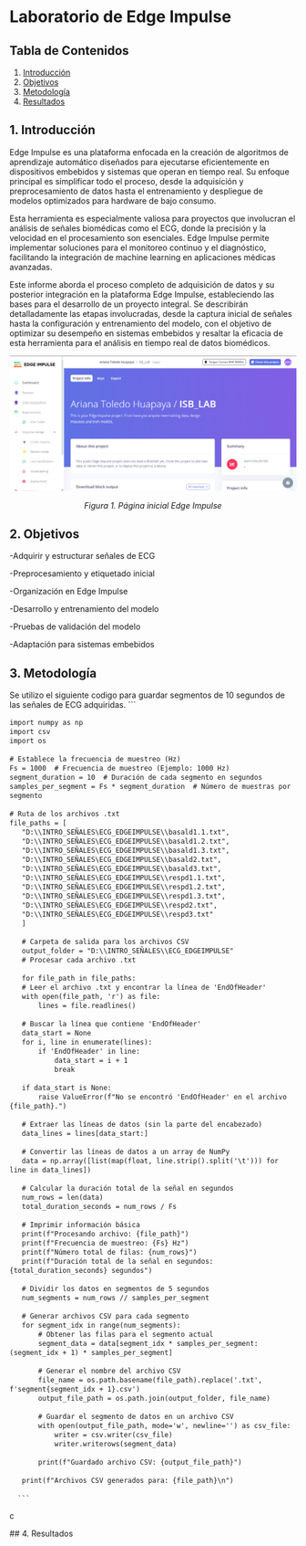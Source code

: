 # Laboratorio de Edge Impulse 

## Tabla de Contenidos

1. [Introducción](#1-introducción)
2. [Objetivos](#2-objetivos)
3. [Metodología](#3-metodología)
4. [Resultados](#4-resultados)


## 1. Introducción

Edge Impulse es una plataforma enfocada en la creación de algoritmos de aprendizaje automático diseñados para ejecutarse eficientemente en dispositivos embebidos y sistemas que operan en tiempo real. Su enfoque principal es simplificar todo el proceso, desde la adquisición y preprocesamiento de datos hasta el entrenamiento y despliegue de modelos optimizados para hardware de bajo consumo.

Esta herramienta es especialmente valiosa para proyectos que involucran el análisis de señales biomédicas como el ECG, donde la precisión y la velocidad en el procesamiento son esenciales. Edge Impulse permite implementar soluciones para el monitoreo continuo y el diagnóstico, facilitando la integración de machine learning en aplicaciones médicas avanzadas.

Este informe aborda el proceso completo de adquisición de datos y su posterior integración en la plataforma Edge Impulse, estableciendo las bases para el desarrollo de un proyecto integral. Se describirán detalladamente las etapas involucradas, desde la captura inicial de señales hasta la configuración y entrenamiento del modelo, con el objetivo de optimizar su desempeño en sistemas embebidos y resaltar la eficacia de esta herramienta para el análisis en tiempo real de datos biomédicos.

<div align="center">
    <img src="Imagen/intro.png"><p>

  *Figura 1. Página inicial Edge Impulse*
  </p>
</div>

## 2. Objetivos
-Adquirir y estructurar señales de ECG

-Preprocesamiento y etiquetado inicial

-Organización en Edge Impulse

-Desarrollo y entrenamiento del modelo

-Pruebas de validación del modelo

-Adaptación para sistemas embebidos

## 3. Metodología



Se utilizo el siguiente codigo para guardar segmentos de 10 segundos de las señales de ECG adquiridas.
      ```
      
    import numpy as np
    import csv
    import os
    
    # Establece la frecuencia de muestreo (Hz)
    Fs = 1000  # Frecuencia de muestreo (Ejemplo: 1000 Hz)
    segment_duration = 10  # Duración de cada segmento en segundos
    samples_per_segment = Fs * segment_duration  # Número de muestras por segmento
   
    # Ruta de los archivos .txt
    file_paths = [
       "D:\\INTRO_SEÑALES\ECG_EDGEIMPULSE\\basald1.1.txt",
       "D:\\INTRO_SEÑALES\ECG_EDGEIMPULSE\\basald1.2.txt",
       "D:\\INTRO_SEÑALES\ECG_EDGEIMPULSE\\basald1.3.txt",
       "D:\\INTRO_SEÑALES\ECG_EDGEIMPULSE\\basald2.txt",
       "D:\\INTRO_SEÑALES\ECG_EDGEIMPULSE\\basald3.txt",
       "D:\\INTRO_SEÑALES\ECG_EDGEIMPULSE\\respd1.1.txt",
       "D:\\INTRO_SEÑALES\ECG_EDGEIMPULSE\\respd1.2.txt",
       "D:\\INTRO_SEÑALES\ECG_EDGEIMPULSE\\respd1.3.txt",
       "D:\\INTRO_SEÑALES\ECG_EDGEIMPULSE\\respd2.txt",
       "D:\\INTRO_SEÑALES\ECG_EDGEIMPULSE\\respd3.txt"
       ]
       
       # Carpeta de salida para los archivos CSV
       output_folder = "D:\\INTRO_SEÑALES\\ECG_EDGEIMPULSE"
       # Procesar cada archivo .txt
       
       for file_path in file_paths:
       # Leer el archivo .txt y encontrar la línea de 'EndOfHeader'
       with open(file_path, 'r') as file:
           lines = file.readlines()
   
       # Buscar la línea que contiene 'EndOfHeader'
       data_start = None
       for i, line in enumerate(lines):
           if 'EndOfHeader' in line:
               data_start = i + 1
               break
   
       if data_start is None:
           raise ValueError(f"No se encontró 'EndOfHeader' en el archivo {file_path}.")
   
       # Extraer las líneas de datos (sin la parte del encabezado)
       data_lines = lines[data_start:]
   
       # Convertir las líneas de datos a un array de NumPy
       data = np.array([list(map(float, line.strip().split('\t'))) for line in data_lines])
   
       # Calcular la duración total de la señal en segundos
       num_rows = len(data)
       total_duration_seconds = num_rows / Fs
   
       # Imprimir información básica
       print(f"Procesando archivo: {file_path}")
       print(f"Frecuencia de muestreo: {Fs} Hz")
       print(f"Número total de filas: {num_rows}")
       print(f"Duración total de la señal en segundos: {total_duration_seconds} segundos")
   
       # Dividir los datos en segmentos de 5 segundos
       num_segments = num_rows // samples_per_segment
   
       # Generar archivos CSV para cada segmento
       for segment_idx in range(num_segments):
           # Obtener las filas para el segmento actual
           segment_data = data[segment_idx * samples_per_segment: (segment_idx + 1) * samples_per_segment]
   
           # Generar el nombre del archivo CSV
           file_name = os.path.basename(file_path).replace('.txt', f'segment{segment_idx + 1}.csv')
           output_file_path = os.path.join(output_folder, file_name)
   
           # Guardar el segmento de datos en un archivo CSV
           with open(output_file_path, mode='w', newline='') as csv_file:
               writer = csv.writer(csv_file)
               writer.writerows(segment_data)
   
           print(f"Guardado archivo CSV: {output_file_path}")
   
       print(f"Archivos CSV generados para: {file_path}\n")
      
      ```
c

## 4. Resultados
